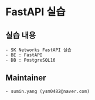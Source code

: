 # FastAPI 실습
## 실습 내용 
    - SK Networks FastAPI 실습
    - BE : FastAPI
    - DB : PostgreSQL16

## Maintainer 
    - sumin.yang (ysm0482@naver.com)